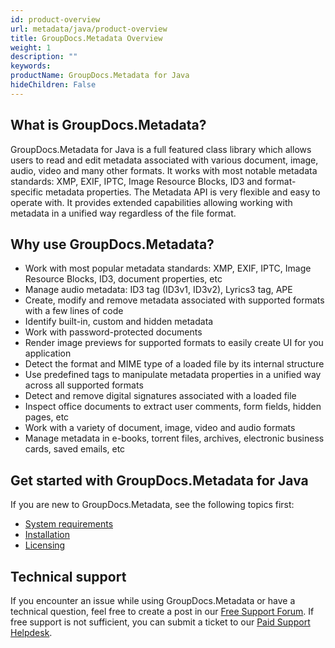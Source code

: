 ```yaml
---
id: product-overview
url: metadata/java/product-overview
title: GroupDocs.Metadata Overview
weight: 1
description: ""
keywords: 
productName: GroupDocs.Metadata for Java
hideChildren: False
---
```

## What is GroupDocs.Metadata?

GroupDocs.Metadata for Java is a full featured class library which allows users to read and edit metadata associated with various document, image, audio, video and many other formats. It works with most notable metadata standards: XMP, EXIF, IPTC, Image Resource Blocks, ID3 and format-specific metadata properties. The Metadata API is very flexible and easy to operate with. It provides extended capabilities allowing working with metadata in a unified way regardless of the file format. 

## Why use GroupDocs.Metadata?

*   Work with most popular metadata standards: XMP, EXIF, IPTC, Image Resource Blocks, ID3, document properties, etc
*   Manage audio metadata: ID3 tag (ID3v1, ID3v2), Lyrics3 tag, APE
*   Create, modify and remove metadata associated with supported formats with a few lines of code
*   Identify built-in, custom and hidden metadata
*   Work with password-protected documents
*   Render image previews for supported formats to easily create UI for you application
*   Detect the format and MIME type of a loaded file by its internal structure
*   Use predefined tags to manipulate metadata properties in a unified way across all supported formats
*   Detect and remove digital signatures associated with a loaded file
*   Inspect office documents to extract user comments, form fields, hidden pages, etc
*   Work with a variety of document, image, video and audio formats
*   Manage metadata in e-books, torrent files, archives, electronic business cards, saved emails, etc

## Get started with GroupDocs.Metadata for Java

If you are new to GroupDocs.Metadata, see the following topics first:

* [System requirements](/metadata/java/system-requirements/)
* [Installation](/metadata/java/installation/)
* [Licensing](/metadata/java/licensing-and-subscription/)

## Technical support

If you encounter an issue while using GroupDocs.Metadata or have a technical question, feel free to create a post in our [Free Support Forum](https://forum.groupdocs.com/c/metadata/9). If free support is not sufficient, you can submit a ticket to our [Paid Support Helpdesk](https://helpdesk.groupdocs.com/).